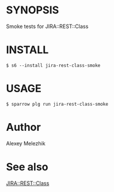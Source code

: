 # SYNOPSIS

Smoke tests for JIRA::REST::Class

# INSTALL

    $ s6 --install jira-rest-class-smoke

# USAGE

    $ sparrow plg run jira-rest-class-smoke

# Author

Alexey Melezhik

# See also 

[JIRA::REST::Class](https://metacpan.org/pod/JIRA-REST-Class)
